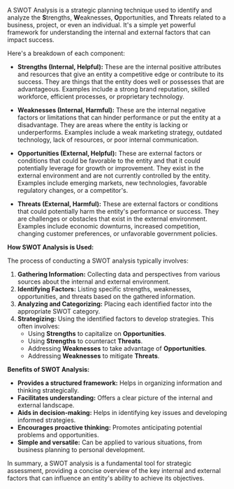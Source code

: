 A SWOT Analysis is a strategic planning technique used to identify and analyze the **S**trengths, **W**eaknesses, **O**pportunities, and **T**hreats related to a business, project, or even an individual. It's a simple yet powerful framework for understanding the internal and external factors that can impact success.

Here's a breakdown of each component:

- **Strengths (Internal, Helpful):** These are the internal positive attributes and resources that give an entity a competitive edge or contribute to its success. They are things that the entity does well or possesses that are advantageous. Examples include a strong brand reputation, skilled workforce, efficient processes, or proprietary technology.
    
- **Weaknesses (Internal, Harmful):** These are the internal negative factors or limitations that can hinder performance or put the entity at a disadvantage. They are areas where the entity is lacking or underperforms. Examples include a weak marketing strategy, outdated technology, lack of resources, or poor internal communication.
    
- **Opportunities (External, Helpful):** These are external factors or conditions that could be favorable to the entity and that it could potentially leverage for growth or improvement. They exist in the external environment and are not currently controlled by the entity. Examples include emerging markets, new technologies, favorable regulatory changes, or a competitor's.
    
- **Threats (External, Harmful):** These are external factors or conditions that could potentially harm the entity's performance or success. They are challenges or obstacles that exist in the external environment. Examples include economic downturns, increased competition, changing customer preferences, or unfavorable government policies.
    

**How SWOT Analysis is Used:**

The process of conducting a SWOT analysis typically involves:

1. **Gathering Information:** Collecting data and perspectives from various sources about the internal and external environment.
2. **Identifying Factors:** Listing specific strengths, weaknesses, opportunities, and threats based on the gathered information.
3. **Analyzing and Categorizing:** Placing each identified factor into the appropriate SWOT category.
4. **Strategizing:** Using the identified factors to develop strategies. This often involves:
    - Using **Strengths** to capitalize on **Opportunities**.
    - Using **Strengths** to counteract **Threats**.
    - Addressing **Weaknesses** to take advantage of **Opportunities**.
    - Addressing **Weaknesses** to mitigate **Threats**.

**Benefits of SWOT Analysis:**

- **Provides a structured framework:** Helps in organizing information and thinking strategically.
- **Facilitates understanding:** Offers a clear picture of the internal and external landscape.
- **Aids in decision-making:** Helps in identifying key issues and developing informed strategies.
- **Encourages proactive thinking:** Promotes anticipating potential problems and opportunities.
- **Simple and versatile:** Can be applied to various situations, from business planning to personal development.

In summary, a SWOT analysis is a fundamental tool for strategic assessment, providing a concise overview of the key internal and external factors that can influence an entity's ability to achieve its objectives.
